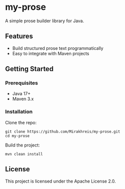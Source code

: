 # my-prose

A simple prose builder library for Java.

## Features

- Build structured prose text programmatically
- Easy to integrate with Maven projects

## Getting Started

### Prerequisites

- Java 17+
- Maven 3.x

### Installation

Clone the repo:

```
git clone https://github.com/Mirakhreis/my-prose.git
cd my-prose
```

Build the project:

```
mvn clean install
```

## License

This project is licensed under the Apache License 2.0.


